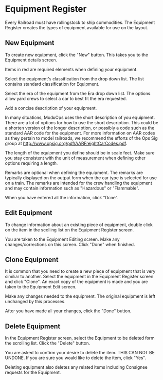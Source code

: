 # Equipment Register

Every Railroad must have rollingstock to ship commodities. The Equipment Register creates the types of equipment available for use on the layout.

## New Equipment

To create new equipment, click the "New" button. This takes you to the Equipment details screen.

Items in red are required elements when defining your equipment.

Select the equipment's classification from the drop down list. The list contains standard classification for Equipment.

Select the era of the equipment from the Era drop down list. The options allow yard crews to select a car to best fit the era requested.

Add a concise description of your equipment.

In many situations, ModuOps uses the short description of you equipment. There are a lot of options for how to use the short description. This could be a shorten version of the longer description, or possibly a code such as the standard AAR code for the equipment. For more information on AAR codes as they pertain to model railroads, we recommend the efforts of the Ops Sig group at http://www.opsig.org/pdf/AARFreightCarCodes.pdf.

The length of the equipment you define should be in scale feet. Make sure you stay consistent with the unit of measurement when defining other options requiring a length.

Remarks are optional when defining the equipment. The remarks are typically displayed on the output form when the car type is selected for use on a train. The remarks are intended for the crew handling the equipment and may contain information such as "Hazardous" or "Flammable".

When you have entered all the information, click "Done".

## Edit Equipment

To change information about an existing piece of equipment, double click on the item in the scolling list on the Equipment Register screen.

You are taken to the Equipment Editing screen. Make any changes/corrections on this screen. Click "Done" when finished.

## Clone Equipment

It is common that you need to create a new piece of equipment that is very similiar to another. Select the equipment in the Equipment Register screen and click "Clone". An exact copy of the equipment is made and you are taken to the Equipment Edit screen.

Make any changes needed to the equipment. The original equipment is left unchanged by this processes.

After you have made all your changes, click the "Done" button.

## Delete Equipment

In the Equipment Register screen, select the Equipment to be deleted form the scrolling list. Click the "Delete" button.

You are asked to confirm your desire to delete the item. THIS CAN NOT BE UNDONE. If you are sure you would like to delete the item, click "Yes".

Deleting equipment also deletes any related items including Consignee requests for the Equipment.




